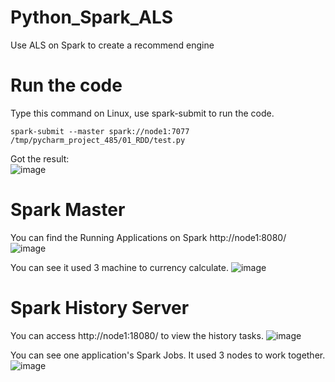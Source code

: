 # Python_Spark_ALS
Use ALS on Spark to create a recommend engine

# Run the code
Type this command on Linux, use spark-submit to run the code.
```
spark-submit --master spark://node1:7077  /tmp/pycharm_project_485/01_RDD/test.py
```
Got the result:    
![image](https://user-images.githubusercontent.com/75282285/191274710-c444c420-4071-4024-9ff4-a8832c7371f7.png)

# Spark Master
You can find the Running Applications on Spark http://node1:8080/     
![image](https://user-images.githubusercontent.com/75282285/191274075-83e1e385-da5b-40b2-b837-5c7579ca71d0.png)

You can see it used 3 machine to currency calculate. 
![image](https://user-images.githubusercontent.com/75282285/191274515-515cc48c-4a36-462b-8df0-fdc8c4df3629.png)

# Spark History Server
You can access http://node1:18080/ to view the history tasks.
![image](https://user-images.githubusercontent.com/75282285/191275669-86006980-cc76-4723-8d07-04ff7e7398b0.png)

You can see one application's Spark Jobs. It used 3 nodes to work together.
![image](https://user-images.githubusercontent.com/75282285/191275856-9ce4ef9f-affe-4e78-b408-0a340797350e.png)

